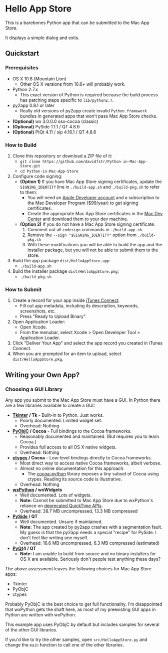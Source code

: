 # Hello App Store

This is a barebones Python app that can be submitted to the Mac App Store.

It displays a simple dialog and exits.

## Quickstart

### Prerequisites

* OS X 10.8 (Mountain Lion)
    * Other OS X versions from 10.6+ will probably work.
* Python 2.7.x
    * This exact version of Python is required because the build process has patching steps specific to `lib/python2.7`.
* py2app 0.8.1 or later
    * Really old versions of py2app create invalid `Python.framework` bundles in generated apps that won't pass Mac App Store checks.
* **(Optional)** wx 3.0.0.0 osx-cocoa (classic)
* **(Optional)** PySide 1.1.1 / QT 4.8.6
* **(Optional)** PtQt 4.11 / sip 4.16.1 / QT 4.8.6

### How to Build

1. Clone this repository or download a ZIP file of it:
    * `git clone https://github.com/davidfstr/Python-in-Mac-App-Store.git`
    * `cd Python-in-Mac-App-Store`
2. Configure code signing:
    * **(Option 1)** If you have Mac App Store signing certificates, update the `SIGNING_IDENTITY` line in `./build-app.sh` and `./build-pkg.sh` to refer to them:
        * You will need an [Apple Developer account](https://developer.apple.com/devcenter/mac/) and a subscription to the Mac Developer Program ($99/year) to get signing certificates.
        * Create the appropriate Mac App Store certificates in the [Mac Dev Center](https://developer.apple.com/account/mac/certificate/) and download them to your dev machine.
    * **(Option 2)** If you do not have a Mac App Store signing certificate:
        1. Comment out all `codesign` commands in `./build-app.sh`.
        2. Remove the `--sign "$SIGNING_IDENTITY"` option from `./build-pkg.sh`
        3. With these modifications you will be able to build the app and the installer package, but you will not be able to submit them to the store.
4. Build the app package `dist/HelloAppStore.app`:
    * `./build-app.sh`
5. Build the installer package `dist/HelloAppStore.pkg`:
    * `./build-pkg.sh`

### How to Submit

1. Create a record for your app inside [iTunes Connect](https://itunesconnect.apple.com/).
    * Fill out app metadata, including its description, keywords, screenshots, etc.
    * Press "Ready to Upload Binary".
2. Open Application Loader:
    * Open Xcode.
    * From the menubar, select Xcode > Open Developer Tool > Application Loader.
3. Click "Deliver Your App" and select the app record you created in iTunes Connect.
3. When you are prompted for an item to upload, select `dist/HelloAppStore.pkg`.

## Writing your Own App?


### Choosing a GUI Library

Any app you submit to the Mac App Store must have a GUI. In Python there are a few libraries available to create a GUI:

* **[Tkinter] / Tk** - Built-in to Python. Just works.
    * Poorly documented. Limited widget set.
    * Overhead: Nothing
* **[PyObjC] / Cocoa** - Full bindings to the Cocoa frameworks.
    * Reasonably documented and maintained. (But requires you to learn Cocoa.)
    * Provides full access to all OS X native widgets.
    * Overhead: Nothing
* **[ctypes] / Cocoa** - Low-level bindings directly to Cocoa frameworks.
    * Most direct way to access native Cocoa frameworks, albeit verbose.
    * Almost no online documentation for this approach.
        * The [cocoa-python](https://code.google.com/p/cocoa-python/) library exposes a tiny subset of Cocoa using ctypes. Reading its source code is illustrative.
    * Overhead: Nothing
* **[wxPython] / wxWidgets**
    * Well documented. Lots of widgets.
    * **Note:** Cannot be submitted to Mac App Store due to wxPython's reliance on [deprecated QuickTime APIs](https://groups.google.com/forum/#!topic/wxpython-mac/BeUS9GHigvE).
    * Overhead: 38.7 MB uncompressed, 13.3 MB compressed
* **[PySide] / QT**
    * Well documented. Unsure if maintained.
    * **Note:** The app created by py2app crashes with a segmentation fault. My guess is that the py2app needs a special "recipe" for PySide. I don't feel like writing one myself.
    * Overhead: 16.6 MB uncompressed, 6.3 MB compressed (estimated)
* **[PyQt]4 / QT**
    * **Note:** I am unable to build from source and no binary installers for OS X are available. Seriously don't people test anything these days?

The above assessment leaves the following choices for Mac App Store apps:

* Tkinter
* PyObjC
* ctypes

Probably PyObjC is the best choice to get full functionality. I'm disappointed that wxPython gets the shaft here, as most of my preexisting GUI apps in Python are written with wxPython.

This example app uses PyObjC by default but includes samples for several of the other GUI libraries.

If you'd like to try the other samples, open `src/HelloAppStore.py` and change the `main` function to call one of the other libraries.

[ctypes]: https://docs.python.org/2/library/ctypes.html
[Tkinter]: https://wiki.python.org/moin/TkInter
[wxPython]: http://wxpython.org
[PySide]: http://www.pyside.org/
[PyQt]: http://www.riverbankcomputing.com/software/pyqt/intro
[PyObjC]: https://pythonhosted.org/pyobjc/